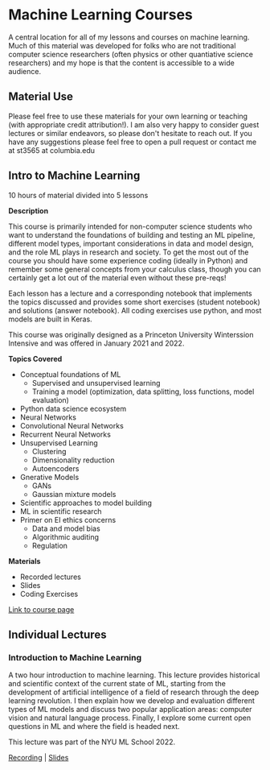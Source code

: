 # Machine Learning Courses
A central location for all of my lessons and courses on machine learning. Much of this material was developed for folks who are not traditional computer science researchers (often physics or other quantiative science researchers) and my hope is that the content is accessible to a wide audience. 

## Material Use
Please feel free to use these materials for your own learning or teaching (with appropriate credit attribution!). I am also very happy to consider guest lectures or similar endeavors, so please don't hesitate to reach out. If you have any suggestions please feel free to open a pull request or contact me at st3565 at columbia.edu

## Intro to Machine Learning
10 hours of material divided into 5 lessons

**Description**

This course is primarily intended for non-computer science students who want to understand the foundations of building and testing an ML pipeline, different model types, important considerations in data and model design, and the role ML plays in research and society. To get the most out of the course you should have some experience coding (ideally in Python) and remember some general concepts from your calculus class, though you can certainly get a lot out of the material even without these pre-reqs!

Each lesson has a lecture and a corresponding notebook that implements the topics discussed and provides some short exercises (student notebook) and solutions (answer notebook). All coding exercises use python, and most models are built in Keras.

This course was originally designed as a Princeton University Winterssion Intensive and was offered in January 2021 and 2022. 

**Topics Covered**
* Conceptual foundations of ML
  * Supervised and unsupervised learning
  * Training a model (optimization, data splitting, loss functions, model evaluation)
* Python data science ecosystem
* Neural Networks
* Convolutional Neural Networks
* Recurrent Neural Networks
* Unsupervised Learning
  * Clustering
  * Dimensionality reduction
  * Autoencoders
* Gnerative Models
  * GANs
  * Gaussian mixture models
* Scientific approaches to model building
* ML in scientific research
* Primer on EI ethics concerns
  * Data and model bias
  * Algorithmic auditing
  * Regulation

**Materials**
* Recorded lectures
* Slides
* Coding Exercises

[Link to course page]([url](https://github.com/savvy379/intro_to_ml#material-use))

## Individual Lectures

### Introduction to Machine Learning 
A two hour introduction to machine learning. This lecture provides historical and scientific context of the current state of ML, starting from the development of artificial intelligence of a field of research through the deep learning revolution. I then explain how we develop and evaluation different types of ML models and discuss two popular application areas: computer vision and natural language process. Finally, I explore some current open questions in ML and where the field is headed next. 

This lecture was part of the NYU ML School 2022.

[Recording]([url](https://www.youtube.com/watch?v=MtOrp-JDI2Y&ab_channel=NYUAISchool)https://www.youtube.com/watch?v=MtOrp-JDI2Y&ab_channel=NYUAISchool) | [Slides]([url](https://drive.google.com/file/d/11rysxxIm1lc4k2b-xcZrnKrh9y7KvJuG/view)https://drive.google.com/file/d/11rysxxIm1lc4k2b-xcZrnKrh9y7KvJuG/view)


